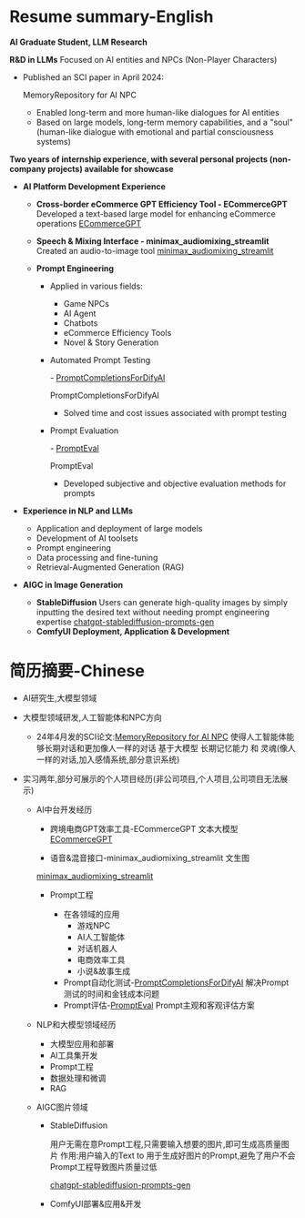 # Resume summary-English
**AI Graduate Student, LLM Research**

**R&D in LLMs**
Focused on AI entities and NPCs (Non-Player Characters)

- Published an SCI paper in April 2024: 

  MemoryRepository for AI NPC

  - Enabled long-term and more human-like dialogues for AI entities
  - Based on large models, long-term memory capabilities, and a "soul" (human-like dialogue with emotional and partial consciousness systems)

**Two years of internship experience, with several personal projects (non-company projects) available for showcase**

- **AI Platform Development Experience**

  - **Cross-border eCommerce GPT Efficiency Tool - ECommerceGPT**
    Developed a text-based large model for enhancing eCommerce operations
    [ECommerceGPT](https://github.com/Formyselfonly/ECommerceGPT)

  - **Speech & Mixing Interface - minimax_audiomixing_streamlit**
    Created an audio-to-image tool
    [minimax_audiomixing_streamlit](https://github.com/Formyselfonly/minimax_audiomixing_streamlit)

  - **Prompt Engineering**

    - Applied in various fields:

      - Game NPCs
      - AI Agent
      - Chatbots
      - eCommerce Efficiency Tools
      - Novel & Story Generation

    - Automated Prompt Testing

       \- [PromptCompletionsForDifyAI](https://github.com/Formyselfonly/PromptCompletionsForDifyAI)

      PromptCompletionsForDifyAI

      - Solved time and cost issues associated with prompt testing

    - Prompt Evaluation

       \- [PromptEval](https://github.com/Formyselfonly/PromptEval)

      PromptEval

      - Developed subjective and objective evaluation methods for prompts

- **Experience in NLP and LLMs**

  - Application and deployment of large models
  - Development of AI toolsets
  - Prompt engineering
  - Data processing and fine-tuning
  - Retrieval-Augmented Generation (RAG)

- **AIGC in Image Generation**

  - **StableDiffusion**
    Users can generate high-quality images by simply inputting the desired text without needing prompt engineering expertise
    [chatgpt-stablediffusion-prompts-gen](https://github.com/Formyselfonly/chatgpt-stablediffusion-prompts-gen)
  - **ComfyUI Deployment, Application & Development**





# 简历摘要-Chinese

- AI研究生,大模型领域

- 大模型领域研发,人工智能体和NPC方向

  - 24年4月发的SCI论文:[MemoryRepository for AI NPC](https://ieeexplore.ieee.org/document/10508558)
    使得人工智能体能够长期对话和更加像人一样的对话
    基于大模型 长期记忆能力 和 灵魂(像人一样的对话,加入感情系统,部分意识系统)

- 实习两年,部分可展示的个人项目经历(非公司项目,个人项目,公司项目无法展示)

  - AI中台开发经历

    - 跨境电商GPT效率工具-ECommerceGPT    文本大模型
      [ECommerceGPT](https://github.com/Formyselfonly/ECommerceGPT)

    -  语音&混音接口-minimax_audiomixing_streamlit   文生图

      [minimax_audiomixing_streamlit](https://github.com/Formyselfonly/minimax_audiomixing_streamlit)

    - Prompt工程

      - 在各领域的应用
        - 游戏NPC
        - AI人工智能体
        - 对话机器人
        - 电商效率工具
        - 小说&故事生成
      - Prompt自动化测试-[PromptCompletionsForDifyAI](https://github.com/Formyselfonly/PromptCompletionsForDifyAI)
        解决Prompt测试的时间和金钱成本问题
      - Prompt评估-[PromptEval](https://github.com/Formyselfonly/PromptEval)
        Prompt主观和客观评估方案

  - NLP和大模型领域经历

    - 大模型应用和部署
    - AI工具集开发
    - Prompt工程
    - 数据处理和微调
    - RAG

  - AIGC图片领域

    - StableDiffusion

      用户无需在意Prompt工程,只需要输入想要的图片,即可生成高质量图片
      作用:用户输入的Text to 用于生成好图片的Prompt,避免了用户不会Prompt工程导致图片质量过低

      [chatgpt-stablediffusion-prompts-gen](https://github.com/Formyselfonly/chatgpt-stablediffusion-prompts-gen)

    - ComfyUI部署&应用&开发